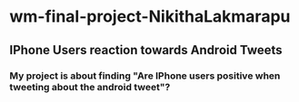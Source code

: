 # wm-final-project-NikithaLakmarapu
## IPhone Users reaction towards Android Tweets
### My project is about finding "Are IPhone users positive when tweeting about the android tweet"?
